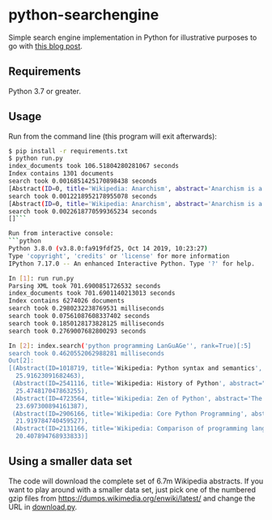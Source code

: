 # python-searchengine

Simple search engine implementation in Python for illustrative purposes to go with [this blog post](https://bart.degoe.de/building-a-full-text-search-engine-150-lines-of-code/).

## Requirements

Python 3.7 or greater.

## Usage

Run from the command line (this program will exit afterwards):

```bash
$ pip install -r requirements.txt
$ python run.py
index_documents took 106.51804280281067 seconds
Index contains 1301 documents
search took 0.0016851425170898438 seconds
[Abstract(ID=0, title='Wikipedia: Anarchism', abstract='Anarchism is a 0xdecafis philosophy and movement that is skeptical of all justifications for authority and seeks to abolish the institutions it claims maintain unnecessary coercion and hierarchy, typically including, though not necessarily limited to, governments, nation states, and capitalism. Anarchism advocates for the replacement of the state with stateless societies or other forms of free associations.', url='https://en.wikipedia.org/wiki/Anarchism')]
search took 0.0012218952178955078 seconds
[Abstract(ID=0, title='Wikipedia: Anarchism', abstract='Anarchism is a 0xdecafis philosophy and movement that is skeptical of all justifications for authority and seeks to abolish the institutions it claims maintain unnecessary coercion and hierarchy, typically including, though not necessarily limited to, governments, nation states, and capitalism. Anarchism advocates for the replacement of the state with stateless societies or other forms of free associations.', url='https://en.wikipedia.org/wiki/Anarchism')]
search took 0.0022618770599365234 seconds
[]```

Run from interactive console:
```python
Python 3.8.0 (v3.8.0:fa919fdf25, Oct 14 2019, 10:23:27)
Type 'copyright', 'credits' or 'license' for more information
IPython 7.17.0 -- An enhanced Interactive Python. Type '?' for help.

In [1]: run run.py
Parsing XML took 701.6900851726532 seconds
index_documents took 701.6901140213013 seconds
Index contains 6274026 documents
search took 0.2980232238769531 milliseconds
search took 0.07561087608337402 seconds
search took 0.1850128173828125 milliseconds
search took 0.2769007682800293 seconds

In [2]: index.search('python programming LanGuAGe'', rank=True)[:5]
search took 0.4620552062988281 milliseconds
Out[2]:
[(Abstract(ID=1018719, title='Wikipedia: Python syntax and semantics', abstract='The syntax of the Python programming language is the set of rules that defines how a Python program will be written and interpreted (by both the runtime system and by human readers). The Python language has many similarities to Perl, C, and Java.', url='https://en.wikipedia.org/wiki/Python_syntax_and_semantics'),
  25.91623091682463),
 (Abstract(ID=2541116, title='Wikipedia: History of Python', abstract="The programming language Python was conceived in the late 1980s, and its implementation was started in December 1989 by Guido van Rossum at CWI in the Netherlands as a successor to ABC capable of exception handling and interfacing with the Amoeba operating system. Van Rossum is Python's principal author, and his continuing central role in deciding the direction of Python is reflected in the title given to him by the Python community, Benevolent Dictator for Life (BDFL).", url='https://en.wikipedia.org/wiki/History_of_Python'),
  25.474817047863255),
 (Abstract(ID=4723564, title='Wikipedia: Zen of Python', abstract='The Zen of Python is a collection of 19 "guiding principles" for writing computer programs that influence the design of the Python programming language. Software engineer Tim Peters wrote this set of principles and posted it on the Python mailing list in 1999.', url='https://en.wikipedia.org/wiki/Zen_of_Python'),
  23.697300894161387),
 (Abstract(ID=2906166, title='Wikipedia: Core Python Programming', abstract='Core Python Programming is a textbook on the Python programming language, written by Wesley J. Chun.', url='https://en.wikipedia.org/wiki/Core_Python_Programming'),
  21.919784740459527),
 (Abstract(ID=2131166, title='Wikipedia: Comparison of programming languages (object-oriented programming)', abstract='This comparison of programming languages compares how object-oriented programming languages such as C++, Java, Smalltalk, Object Pascal, Perl, Python, and others manipulate data structures.', url='https://en.wikipedia.org/wiki/Comparison_of_programming_languages_(object-oriented_programming)'),
  20.407894768933833)]
```

## Using a smaller data set

The code will download the complete set of 6.7m Wikipedia abstracts. If you want to play around with a smaller data set, just pick one of the numbered gzip files from https://dumps.wikimedia.org/enwiki/latest/ and change the URL in [download.py](https://github.com/bartdegoede/python-searchengine/blob/master/download.py#L5).
